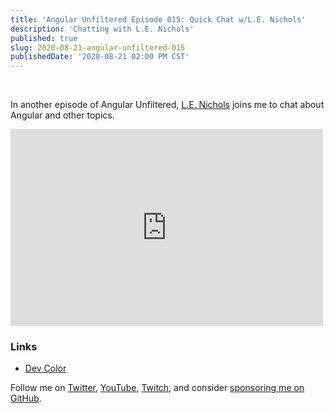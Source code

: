 ```yaml
---
title: 'Angular Unfiltered Episode 015: Quick Chat w/L.E. Nichols'
description: 'Chatting with L.E. Nichols'
published: true
slug: 2020-08-21-angular-unfiltered-015
publishedDate: '2020-08-21 02:00 PM CST'
---
```


<br/>

In another episode of Angular Unfiltered, [L.E. Nichols](https://twitter.com/lenicholsdev) joins me to chat about Angular and other topics.

<div class="flex justify-center">
  <iframe width="500" height="315" src="https://www.youtube.com/embed/AETm8JktnTc" frameborder="0" allow="accelerometer; autoplay; encrypted-media; gyroscope; picture-in-picture" allowfullscreen></iframe>
</div>

### Links

- [Dev Color](https://devcolor.org)

Follow me on [Twitter](https://twitter.com/brandontroberts), [YouTube](https://youtube.com/brandonrobertsdev), [Twitch](https://twitch.tv/brandontroberts), and consider [sponsoring me on GitHub](https://github.com/sponsors/brandonroberts).
